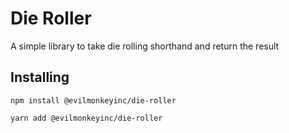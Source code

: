 # Die Roller

A simple library to take die rolling shorthand and return the result

## Installing

`npm install @evilmonkeyinc/die-roller`

`yarn add @evilmonkeyinc/die-roller`